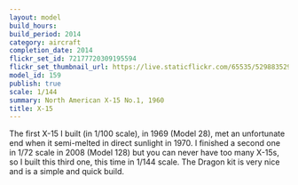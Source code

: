 ```yaml
---
layout: model
build_hours: 
build_period: 2014
category: aircraft
completion_date: 2014
flickr_set_id: 72177720309195594
flickr_set_thumbnail_url: https://live.staticflickr.com/65535/52988352963_8a43367d67_m.jpg
model_id: 159
publish: true
scale: 1/144
summary: North American X-15 No.1, 1960
title: X-15
---
```


The first X-15 I built (in 1/100 scale), in 1969 (Model 28), met an unfortunate end when it semi-melted in direct sunlight in 1970. I finished a second one in 1/72 scale in 2008 (Model 128) but you can never have too many X-15s, so I built this third one, this time in 1/144 scale. The Dragon kit is very nice and is a simple and quick build.
